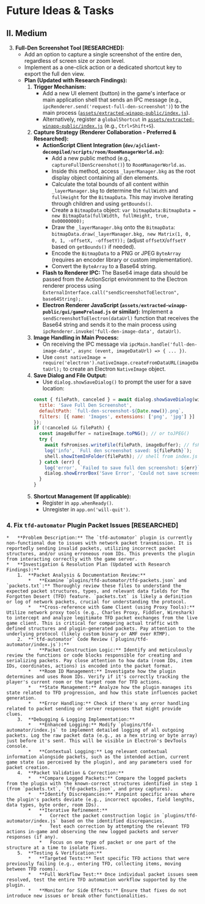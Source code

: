 # Future Ideas & Tasks

## II. Medium

3.  **Full-Den Screenshot Tool [RESEARCHED]:**
    *   Add an option to capture a single screenshot of the entire den, regardless of screen size or zoom level.
    *   Implement as a one-click action or a dedicated shortcut key to export the full den view.
    *   **Plan (Updated with Research Findings):**
        1.  **Trigger Mechanism:**
            *   Add a new UI element (button) in the game's interface or main application shell that sends an IPC message (e.g., `ipcRenderer.send('request-full-den-screenshot')`) to the main process ([`assets/extracted-winapp-public/index.js`](assets/extracted-winapp-public/index.js:39)).
            *   Alternatively, register a `globalShortcut` in [`assets/extracted-winapp-public/index.js`](assets/extracted-winapp-public/index.js:39) (e.g., `Ctrl+Shift+S`).
        2.  **Capture Strategy (Renderer Collaboration - Preferred & Researched):**
            *   **ActionScript Client Integration (`dev/ajclient-decompiled/scripts/room/RoomManagerWorld.as`):**
                *   Add a new public method (e.g., `captureFullDenScreenshot()`) to `RoomManagerWorld.as`.
                *   Inside this method, access `_layerManager.bkg` as the root display object containing all den elements.
                *   Calculate the total bounds of all content within `_layerManager.bkg` to determine the `fullWidth` and `fullHeight` for the `BitmapData`. This may involve iterating through children and using `getBounds()`.
                *   Create a `BitmapData` object: `var bitmapData:BitmapData = new BitmapData(fullWidth, fullHeight, true, 0x00000000);`
                *   Draw the `_layerManager.bkg` onto the `BitmapData`: `bitmapData.draw(_layerManager.bkg, new Matrix(1, 0, 0, 1, -offsetX, -offsetY));` (adjust `offsetX`/`offsetY` based on `getBounds()` if needed).
                *   Encode the `BitmapData` to a PNG or JPEG `ByteArray` (requires an encoder library or custom implementation).
                *   Convert the `ByteArray` to a Base64 string.
            *   **Flash to Renderer IPC:** The Base64 image data should be passed from the ActionScript environment to the Electron renderer process using `ExternalInterface.call("sendScreenshotToElectron", base64String);`.
            *   **Electron Renderer JavaScript (`assets/extracted-winapp-public/gui/gamePreload.js` or similar):** Implement a `sendScreenshotToElectron(dataUrl)` function that receives the Base64 string and sends it to the main process using `ipcRenderer.invoke('full-den-image-data', dataUrl)`.
        3.  **Image Handling in Main Process:**
            *   On receiving the IPC message via `ipcMain.handle('full-den-image-data', async (event, imageDataUrl) => { ... })`.
            *   Use `const nativeImage = require('electron').nativeImage.createFromDataURL(imageDataUrl);` to create an Electron `NativeImage` object.
        4.  **Save Dialog and File Output:**
            *   Use `dialog.showSaveDialog()` to prompt the user for a save location:
              ```javascript
              const { filePath, canceled } = await dialog.showSaveDialog(win, {
                title: 'Save Full Den Screenshot',
                defaultPath: `full-den-screenshot-${Date.now()}.png`,
                filters: [{ name: 'Images', extensions: ['png', 'jpg'] }]
              });
              if (!canceled && filePath) {
                const imageBuffer = nativeImage.toPNG(); // or toJPEG()
                try {
                  await fsPromises.writeFile(filePath, imageBuffer); // fsPromises from index.js
                  log('info', `Full den screenshot saved: ${filePath}`);
                  shell.showItemInFolder(filePath); // shell from index.js
                } catch (err) {
                  log('error', `Failed to save full den screenshot: ${err}`);
                  dialog.showErrorBox('Save Error', 'Could not save screenshot.');
                }
              }
              ```
        5.  **Shortcut Management (If applicable):**
            *   Register in `app.whenReady()`.
            *   Unregister in `app.on('will-quit')`.

### 4. **Fix `tfd-automator` Plugin Packet Issues [RESEARCHED]**
    *   **Problem Description:** The `tfd-automator` plugin is currently non-functional due to issues with network packet transmission. It is reportedly sending invalid packets, utilizing incorrect packet structures, and/or using erroneous room IDs. This prevents the plugin from interacting correctly with the game server.
    *   **Investigation & Resolution Plan (Updated with Research Findings):**
        1.  **Packet Analysis & Documentation Review:**
            *   **Examine `plugins/tfd-automator/tfd-packets.json` and `packets.txt`:** Thoroughly review these files to understand the expected packet structures, types, and relevant data fields for The Forgotten Desert (TFD) feature. `packets.txt` is likely a definition or log of network packets, crucial for understanding the protocol.
            *   **Cross-reference with Game Client (using Proxy Tools):** Utilize network proxy tools (e.g., Charles Proxy, Fiddler, Wireshark) to intercept and analyze legitimate TFD packet exchanges from the live game client. This is critical for comparing actual traffic with defined structures and plugin-generated packets. Pay attention to the underlying protocol (likely custom binary or AMF over RTMP).
        2.  **`tfd-automator` Code Review (`plugins/tfd-automator/index.js`):**
            *   **Packet Construction Logic:** Identify and meticulously review the functions or code blocks responsible for creating and serializing packets. Pay close attention to how data (room IDs, item IDs, coordinates, actions) is encoded into the packet format.
            *   **Room ID Management:** Investigate how the plugin determines and uses Room IDs. Verify if it's correctly tracking the player's current room or the target room for TFD actions.
            *   **State Management:** Analyze how the plugin manages its state related to TFD progression, and how this state influences packet generation.
            *   **Error Handling:** Check if there's any error handling related to packet sending or server responses that might provide clues.
        3.  **Debugging & Logging Implementation:**
            *   **Enhanced Logging:** Modify `plugins/tfd-automator/index.js` to implement detailed logging of all outgoing packets. Log the raw packet data (e.g., as a hex string or byte array) just before it's sent. This will be visible in Electron's DevTools console.
            *   **Contextual Logging:** Log relevant contextual information alongside packets, such as the intended action, current game state (as perceived by the plugin), and any parameters used for packet creation.
        4.  **Packet Validation & Correction:**
            *   **Compare Logged Packets:** Compare the logged packets from the plugin with the known-correct structures identified in step 1 (from `packets.txt`, `tfd-packets.json`, and proxy captures).
            *   **Identify Discrepancies:** Pinpoint specific areas where the plugin's packets deviate (e.g., incorrect opcodes, field lengths, data types, byte order, room IDs).
            *   **Iterative Refinement:**
                *   Correct the packet construction logic in `plugins/tfd-automator/index.js` based on the identified discrepancies.
                *   Test each correction by attempting the relevant TFD actions in-game and observing the new logged packets and server responses (if any).
                *   Focus on one type of packet or one part of the structure at a time to isolate fixes.
        5.  **Testing & Verification:**
            *   **Targeted Tests:** Test specific TFD actions that were previously failing (e.g., entering TFD, collecting items, moving between TFD rooms).
            *   **Full Workflow Test:** Once individual packet issues seem resolved, test the entire TFD automation workflow supported by the plugin.
            *   **Monitor for Side Effects:** Ensure that fixes do not introduce new issues or break other functionalities.
